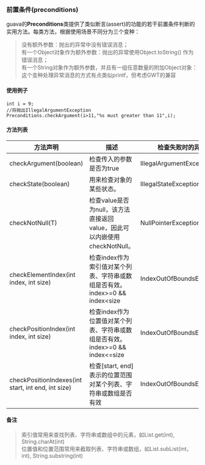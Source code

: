 ### 前置条件(preconditions)
guava的<b>Preconditions</b>类提供了类似断言(assert)的功能的若干前置条件判断的实用方法。每类方法，根据使用场景不同分为三个变种：
>没有额外参数：抛出的异常中没有错误消息；<br/>
>有一个Object对象作为额外参数：抛出的异常使用Object.toString() 作为错误消息；<br/>
>有一个String对象作为额外参数，并且有一组任意数量的附加Object对象：这个变种处理异常消息的方式有点类似printf，但考虑GWT的兼容

#### 使用例子
```
int i = 9;
//将抛出IllegalArgumentException
Preconditions.checkArgument(i>11,"%s must greater than 11",i); 
```
#### 方法列表
| 方法声明 | 描述 | 检查失败时的异常 |
| ------ | ------ | ------ |
| checkArgument(boolean) | 检查传入的参数是否为true | IllegalArgumentException |
| checkState(boolean)| 用来检查对象的某些状态。 | IllegalStateException |
| checkNotNull(T)| 检查value是否为null，该方法直接返回value，因此可以内嵌使用checkNotNull。 | NullPointerException |
| checkElementIndex(int index, int size)| 检查index作为索引值对某个列表、字符串或数组是否有效。index>=0 && index<size  | IndexOutOfBoundsException |
| checkPositionIndex(int index, int size)| 检查index作为位置值对某个列表、字符串或数组是否有效。index>=0 && index<=size   | IndexOutOfBoundsException |
| checkPositionIndexes(int start, int end, int size)| 检查[start, end]表示的位置范围对某个列表、字符串或数组是否有效  | IndexOutOfBoundsException |

#### 备注
>索引值常用来查找列表、字符串或数组中的元素，如List.get(int), String.charAt(int)<br/>
>位置值和位置范围常用来截取列表、字符串或数组，如List.subList(int，int), String.substring(int)

